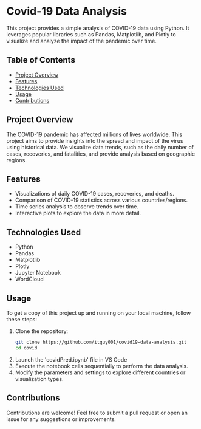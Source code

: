 # Covid-19 Data Analysis

This project provides a simple analysis of COVID-19 data using Python. It leverages popular libraries such as Pandas, Matplotlib, and Plotly to visualize and analyze the impact of the pandemic over time.

## Table of Contents

- [Project Overview](#project-overview)
- [Features](#features)
- [Technologies Used](#technologies-used)
- [Usage](#usage)
- [Contributions](#contributions)

## Project Overview

The COVID-19 pandemic has affected millions of lives worldwide. This project aims to provide insights into the spread and impact of the virus using historical data. We visualize data trends, such as the daily number of cases, recoveries, and fatalities, and provide analysis based on geographic regions.

## Features

- Visualizations of daily COVID-19 cases, recoveries, and deaths.
- Comparison of COVID-19 statistics across various countries/regions.
- Time series analysis to observe trends over time.
- Interactive plots to explore the data in more detail.

## Technologies Used

- Python
- Pandas
- Matplotlib
- Plotly
- Jupyter Notebook
- WordCloud

## Usage

To get a copy of this project up and running on your local machine, follow these steps:

1. Clone the repository:
   ```bash
   git clone https://github.com/itguy001/covid19-data-analysis.git
   cd covid
2. Launch the 'covidPred.ipynb' file in VS Code
3. Execute the notebook cells sequentially to perform the data analysis.
4. Modify the parameters and settings to explore different countries or visualization types.

## Contributions
Contributions are welcome! Feel free to submit a pull request or open an issue for any suggestions or improvements.
   
